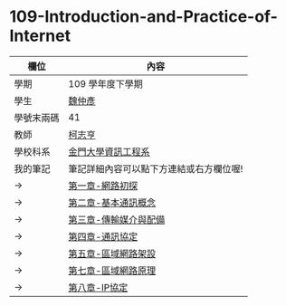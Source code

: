 # 109-Introduction-and-Practice-of-Internet
欄位 | 內容
-----|--------
學期 | 109 學年度下學期
學生| [魏仲彥](https://stereomp3.github.io/wp109b/homework/MyWeb6.0/MyWeb.html)
學號末兩碼| 41
教師 | [柯志亨](http://csie.nqu.edu.tw/smallko/index.html)
學校科系 | [金門大學資訊工程系](https://www.nqu.edu.tw/educsie/index.php)
我的筆記| 筆記詳細內容可以點下方連結或右方欄位喔!
-> | [第一章-網路初探](wiki/第一章-網路初探)
-> | [第二章-基本通訊概念](第二章-基本通訊概念)
-> | [第三章-傳輸媒介與配備](第三章-傳輸媒介與配備)
-> | [第四章-通訊協定](第四章-通訊協定)
-> | [第五章-區域網路架設](第五章-區域網路架設)
-> | [第七章-區域網路原理](第七章-區域網路原理)
-> | [第八章-IP協定](第八章-IP協定)
